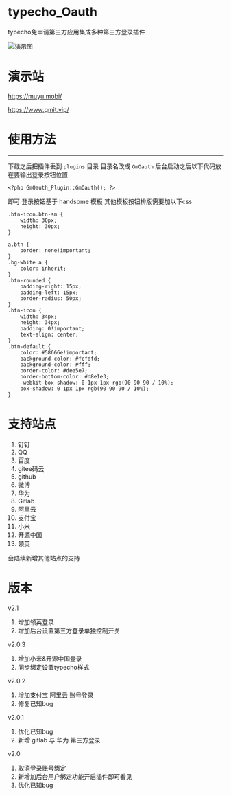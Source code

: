 # typecho_Oauth
typecho免申请第三方应用集成多种第三方登录插件

![演示图](https://www.gmit.vip/usr/uploads/2020/12/783730042.png)

# 演示站
https://muyu.mobi/

https://www.gmit.vip/


# 使用方法
----
下载之后把插件丢到 `plugins` 目录 目录名改成 `GmOauth`
后台启动之后以下代码放在要输出登录按钮位置


    <?php GmOauth_Plugin::GmOauth(); ?>

即可
登录按钮基于 handsome 模板
其他模板按钮排版需要加以下css

    .btn-icon.btn-sm {
        width: 30px;
        height: 30px;
    }

    a.btn {
        border: none!important;
    }
    .bg-white a {
        color: inherit;
    }
    .btn-rounded {
        padding-right: 15px;
        padding-left: 15px;
        border-radius: 50px;
    }
    .btn-icon {
        width: 34px;
        height: 34px;
        padding: 0!important;
        text-align: center;
    }
    .btn-default {
        color: #58666e!important;
        background-color: #fcfdfd;
        background-color: #fff;
        border-color: #dee5e7;
        border-bottom-color: #d8e1e3;
        -webkit-box-shadow: 0 1px 1px rgb(90 90 90 / 10%);
        box-shadow: 0 1px 1px rgb(90 90 90 / 10%);
    }

# 支持站点
1. 钉钉
2. QQ
3. 百度
4. gitee码云
5. github
6. 微博
7. 华为
8. Gitlab
9. 阿里云
10. 支付宝
11. 小米
12. 开源中国
13. 领英

会陆续新增其他站点的支持

# 版本
v2.1
1. 增加领英登录 
2. 增加后台设置第三方登录单独控制开关

v2.0.3
1. 增加小米&开源中国登录 
2. 同步绑定设置typecho样式

v2.0.2
1. 增加支付宝 阿里云 账号登录
2. 修复已知bug

v2.0.1
1. 优化已知bug
2. 新增 gitlab 与 华为 第三方登录

v2.0 
1. 取消登录账号绑定
2. 新增加后台用户绑定功能开启插件即可看见
3. 优化已知bug
